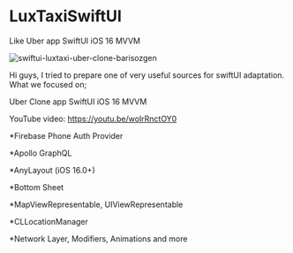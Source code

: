 # LuxTaxiSwiftUI
Like Uber app SwiftUI iOS 16 MVVM

![swiftui-luxtaxi-uber-clone-barisozgen](https://repository-images.githubusercontent.com/541990690/3284ebaa-c45c-4b19-b06b-a6ddf6a1a3b9)


Hi guys, I tried to prepare one of very useful sources for swiftUI adaptation. What we focused on;

Uber Clone app SwiftUI iOS 16 MVVM

YouTube video: https://youtu.be/woIrRnctOY0

*Firebase Phone Auth Provider

*Apollo GraphQL

*AnyLayout (iOS 16.0+)

*Bottom Sheet

*MapViewRepresentable, UIViewRepresentable

*CLLocationManager

*Network Layer, Modifiers, Animations and more
